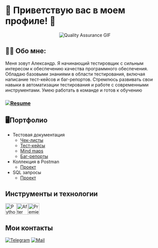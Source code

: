 # 🌟 Приветствую вас в моем профиле! 🌟


<p align="center">
  <img src="https://media.giphy.com/media/l2R06WPHU4ae0H4LC/giphy.gif" alt="Quality Assurance GIF" />
</p>


## 👨‍💻 Обо мне:

Меня зовут Александр. Я начинающий тестировщик с сильным интересом к обеспечению качества программного обеспечения. Обладаю базовыми знаниями в области тестирования, включая написание тест-кейсов и баг-репортов. Стремлюсь развивать свои навыки в автоматизации тестирования и работе с современными инструментами. Умею работать в команде и готов к обучению

### [![Resume](https://img.shields.io/badge/Resume-HH.ru-blue?style=for-the-badge)](https://perm.hh.ru/resume/1741b9c4ff0dda71060039ed1f346548764d4e)

## 🖥️Портфолио 
   * Тестовая документация
      * [Чек-листы](http://Х)
      * [Тест-кейсы](http://Х)
      * [Mind maps](http://Х)
      * [Баг-репорты](http://Х)
   * Коллекция в Postman
     * [Проект](http://Х)
   * SQL запросы
     * [Проект](http://Х)


## Инструменты и технологии

<p align="left">
<a href="https://www.python.org/" target="_blank" rel="noreferrer"><img src="https://raw.githubusercontent.com/danielcranney/readme-generator/main/public/icons/skills/python-colored.svg" width="36" height="36" alt="Python" /></a><a href="https://www.adobe.com/uk/products/aftereffects.html" target="_blank" rel="noreferrer"><img src="https://raw.githubusercontent.com/danielcranney/readme-generator/main/public/icons/skills/aftereffects-colored.svg" width="36" height="36" alt="After Effects" /></a><a href="https://www.adobe.com/uk/products/premiere.html" target="_blank" rel="noreferrer"><img src="https://raw.githubusercontent.com/danielcranney/readme-generator/main/public/icons/skills/premierepro-colored.svg" width="36" height="36" alt="Premiere Pro" /></a>
</p>

## Мои контакты
[![Telegram](https://img.shields.io/badge/Telegram-0077C2?style=for-the-badge&logo=telegram&logoColor=white)](https://t.me/sfz2120) 
[![Mail](https://img.shields.io/badge/Mail.ru-FF7F00?style=for-the-badge&logo=mail.ru&logoColor=white)](mailto:sfz2120@mail.ru)
